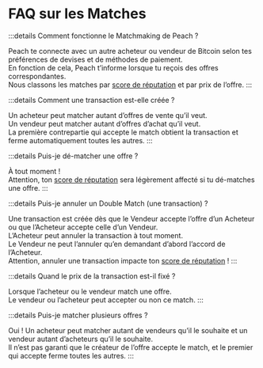 # FAQ sur les Matches

:::details Comment fonctionne le Matchmaking de Peach ?

Peach te connecte avec un autre acheteur ou vendeur de Bitcoin selon tes préférences de devises et de méthodes de paiement.  
En fonction de cela, Peach t’informe lorsque tu reçois des offres correspondantes.  
Nous classons les matches par [score de réputation](/faq/account/#what-does-the-peach-score-mean) et par prix de l’offre.
:::

:::details Comment une transaction est-elle créée ?

Un acheteur peut matcher autant d’offres de vente qu’il veut.  
Un vendeur peut matcher autant d’offres d’achat qu’il veut.  
La première contrepartie qui accepte le match obtient la transaction et ferme automatiquement toutes les autres.
:::

:::details Puis-je dé-matcher une offre ?

À tout moment !  
Attention, ton [score de réputation](/faq/account/#what-does-the-peach-score-mean) sera légèrement affecté si tu dé-matches une offre.
:::

:::details Puis-je annuler un Double Match (une transaction) ?

Une transaction est créée dès que le Vendeur accepte l’offre d’un Acheteur ou que l’Acheteur accepte celle d’un Vendeur.  
L’Acheteur peut annuler la transaction à tout moment.  
Le Vendeur ne peut l’annuler qu’en demandant d’abord l’accord de l’Acheteur.  
Attention, annuler une transaction impacte ton [score de réputation](/faq/account/#what-does-the-peach-score-mean) !
:::

:::details Quand le prix de la transaction est-il fixé ?

Lorsque l’acheteur ou le vendeur match une offre.  
Le vendeur ou l’acheteur peut accepter ou non ce match.
:::

:::details Puis-je matcher plusieurs offres ?

Oui ! Un acheteur peut matcher autant de vendeurs qu’il le souhaite et un vendeur autant d’acheteurs qu’il le souhaite.  
Il n’est pas garanti que le créateur de l’offre accepte le match, et le premier qui accepte ferme toutes les autres.
:::
